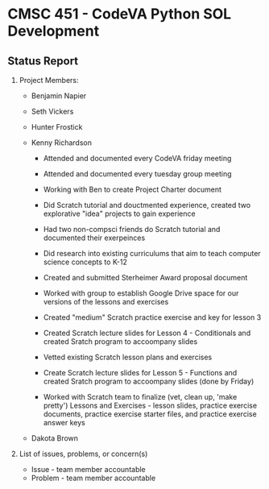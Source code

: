 # CMSC 451 - CodeVA Python SOL Development
## Status Report

1. Project Members:
    * Benjamin Napier
    * Seth Vickers
    * Hunter Frostick
    * Kenny Richardson
      * Attended and documented every CodeVA friday meeting
      * Attended and documented every tuesday group meeting

      * Working with Ben to create Project Charter document

      * Did Scratch tutorial and douctmented experience, created two explorative "idea" projects to gain experience

      * Had two non-compsci friends do Scratch tutorial and documented their exerpeinces

      * Did research into existing curriculums that aim to teach computer science concepts to K-12

      * Created and submitted Sterheimer Award proposal document

      * Worked with group to establish Google Drive space for our versions of the lessons and exercises

      * Created "medium" Scratch practice exercise and key for lesson 3

      * Created Scratch lecture slides for Lesson 4 - Conditionals and created Sratch program to accoompany slides

      * Vetted existing Scratch lesson plans and exercises

      * Create Scratch lecture slides for Lesson 5 - Functions and created Sratch program to accoompany slides (done by Friday)

      * Worked with Scratch team to finalize (vet, clean up, 'make pretty') Lessons and Exercises - lesson slides, practice exercise documents, practice exercise starter files, and practice exercise answer keys
    
    * Dakota Brown
  

2. List of issues, problems, or concern(s)
    * Issue - team member accountable
    * Problem - team member accountable
